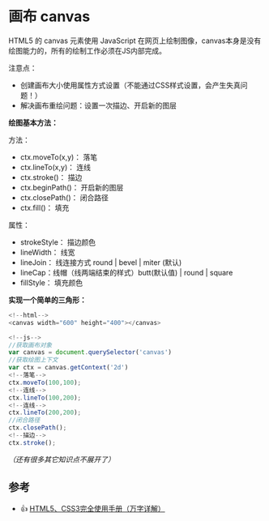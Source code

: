 # 画布 canvas 

HTML5 的 canvas 元素使用 JavaScript 在网页上绘制图像，canvas本身是没有绘图能力的，所有的绘制工作必须在JS内部完成。

注意点：

- 创建画布大小使用属性方式设置（不能通过CSS样式设置，会产生失真问题！）
- 解决画布重绘问题：设置一次描边、开启新的图层

**绘图基本方法：**

方法：

- ctx.moveTo(x,y)： 落笔
- ctx.lineTo(x,y)： 连线
- ctx.stroke()： 描边
- ctx.beginPath()： 开启新的图层
- ctx.closePath()： 闭合路径
- ctx.fill()： 填充

属性：

- strokeStyle： 描边颜色
- lineWidth： 线宽
- lineJoin： 线连接方式 round | bevel | miter (默认)
- lineCap：线帽（线两端结束的样式）butt(默认值) | round | square
- fillStyle： 填充颜色

**实现一个简单的三角形：**

```js
<!--html-->
<canvas width="600" height="400"></canvas>

<!--js-->
//获取画布对象
var canvas = document.querySelector('canvas')
//获取绘图上下文
var ctx = canvas.getContext('2d')
<!--落笔-->
ctx.moveTo(100,100);
<!--连线-->
ctx.lineTo(100,200);
<!--连线-->
ctx.lineTo(200,200);
//闭合路径
ctx.closePath();
<!--描边-->
ctx.stroke();
```
*（还有很多其它知识点不展开了）*



## 参考

- :+1: [HTML5、CSS3完全使用手册（万字详解）](https://juejin.cn/post/6844904147590856717)